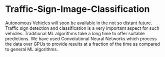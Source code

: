 # Traffic-Sign-Image-Classification

Autonomous Vehicles will soon be available in the not so distant future. Traffic sign detection and classification is a very important aspect for such vehicles. Traditional ML algorithms take a long time to offer suitable predictions. 
We have used Convolutional Neural Networks which process the data over GPUs to provide results at a fraction of the time as compared to general ML algorithms.
